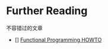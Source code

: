 # Further Reading

不容错过的文章

- [] [Functional Programming HOWTO](https://docs.python.org/3/howto/functional.html)
